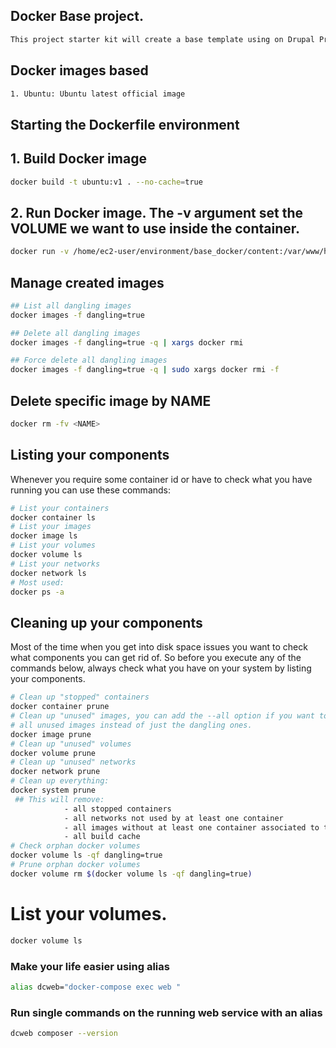 ## Docker Base project.
```bash
This project starter kit will create a base template using on Drupal Projects
```
## Docker images based
```bash
1. Ubuntu: Ubuntu latest official image
```
## Starting the Dockerfile environment

## 1. Build Docker image
```bash
docker build -t ubuntu:v1 . --no-cache=true
```
## 2. Run Docker image. The -v argument set the VOLUME we want to use inside the container.
```bash
docker run -v /home/ec2-user/environment/base_docker/content:/var/www/html -d -p 8080:80 ubuntu:v1
```
## Manage created images
```bash
## List all dangling images
docker images -f dangling=true

## Delete all dangling images
docker images -f dangling=true -q | xargs docker rmi

## Force delete all dangling images
docker images -f dangling=true -q | sudo xargs docker rmi -f
```
## Delete specific image by NAME
```bash
docker rm -fv <NAME>
```

## Listing your components
Whenever you require some container id or have to check what you have running
you can use these commands:

```bash
# List your containers
docker container ls
# List your images
docker image ls
# List your volumes
docker volume ls
# List your networks
docker network ls
# Most used:
docker ps -a
```
## Cleaning up your components
Most of the time when you get into disk space issues you want to check what
components you can get rid of. So before you execute any of the commands below,
always check what you have on your system by listing your components.

```bash
# Clean up "stopped" containers
docker container prune
# Clean up "unused" images, you can add the --all option if you want to remove
# all unused images instead of just the dangling ones.
docker image prune
# Clean up "unused" volumes
docker volume prune
# Clean up "unused" networks
docker network prune
# Clean up everything:
docker system prune
 ## This will remove:
            - all stopped containers
            - all networks not used by at least one container
            - all images without at least one container associated to them
            - all build cache
# Check orphan docker volumes
docker volume ls -qf dangling=true
# Prune orphan docker volumes
docker volume rm $(docker volume ls -qf dangling=true)
```

# List your volumes.
```bash
docker volume ls
```
### Make your life easier using alias

```bash
alias dcweb="docker-compose exec web "
```

### Run single commands on the running web service with an alias

```bash
dcweb composer --version
```
